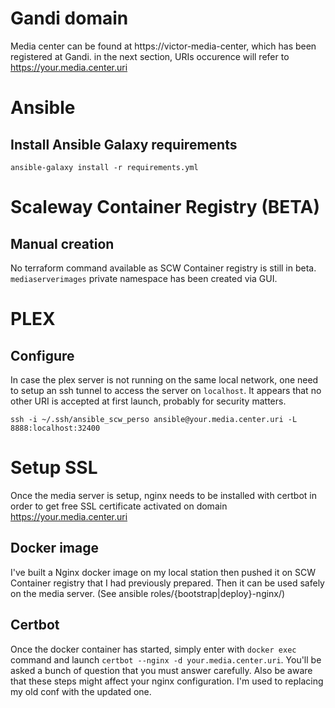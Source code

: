 # Gandi domain
Media center can be found at https://victor-media-center, which has been registered at Gandi.
in the next section, URIs occurence will refer to https://your.media.center.uri

# Ansible
## Install Ansible Galaxy requirements
`ansible-galaxy install -r requirements.yml`

# Scaleway Container Registry (BETA)
## Manual creation
No terraform command available as SCW Container registry is still in beta.
`mediaserverimages` private namespace has been created via GUI.

# PLEX
## Configure
In case the plex server is not running on the same local network, one need to setup an ssh tunnel to access the server on `localhost`. It appears that no other URI is accepted at first launch, probably for security matters.

`ssh -i ~/.ssh/ansible_scw_perso ansible@your.media.center.uri -L 8888:localhost:32400`


# Setup SSL
Once the media server is setup, nginx needs to be installed with certbot in order to get free SSL certificate activated on domain https://your.media.center.uri

## Docker image
I've built a Nginx docker image on my local station then pushed it on SCW Container registry that I had previously prepared. Then it can be used safely on the media server. (See ansible roles/{bootstrap|deploy}-nginx/)

## Certbot
Once the docker container has started, simply enter with `docker exec` command and launch `certbot --nginx -d your.media.center.uri`. You'll be asked a bunch of question that you must answer carefully. Also be aware that these steps might affect your nginx configuration. I'm used to replacing my old conf with the updated one.